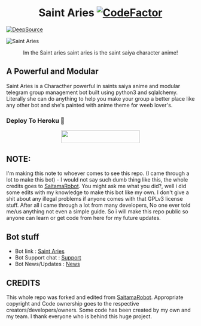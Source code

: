 <center>
  <h1> 
    Saint Aries <a href="https://www.codefactor.io/repository/github/idzero23/saintaries"><img src="https://www.codefactor.io/repository/github/idzero23/saintaries/badge?s=745e055fa302e5a4447c78cc7209bfcac5798841" alt="CodeFactor" /></a>
  </h1>
</center>

[![DeepSource](https://static.deepsource.io/deepsource-badge-light.svg)](https://deepsource.io/gh/idzero23/SaintAries/?ref=repository-badge)

![Saint Aries](https://telegra.ph/file/1535401e82bc8b4fbfa41.jpg)



<p>
  <center>
   Im the Saint aries saint aries is the saint saiya character anime!
  </center>
</p>



## A Powerful and Modular

Saint Aries is a Characther powerful in saints saiya anime and modular telegram group management bot built using python3 and sqlalchemy. Literally she can do anything to help you make your group a better place like any other bot and she's painted with anime theme for weeb lover's.

### Deploy To Heroku 📡</h4>

<p align="center"><a href="https://heroku.com/deploy?template=https://github.com/idzero23/SaintAries"> <img src="https://img.shields.io/badge/Deploy%20To%20Heroku-blueviolet?style=for-the-badge&logo=heroku" width="210" height="34.45"/></a></p>

## NOTE:

  I'm making this note to whoever comes to see this repo. (I came through a lot to make this bot) - I would not say such dumb thing like this, the whole credits goes to [SaitamaRobot](https://github.com/AnimeKaizoku/SaitamaRobot). You might ask me what you did?, well i did some edits with my knowledge to make this bot like my own. I don't give a shit about any illegal problems if anyone comes with that GPLv3 license stuff. After all i came through a lot from many developers, No one ever told me/us anything not even a simple guide. So i will make this repo public so anyone can learn or get code from here for my future updates.
## Bot stuff

* Bot link : [Saint Aries](https://t.me/idzeroid_bot)
* Bot Support chat : [Support](https://t.me/IDZEROIDSUPPORT)
* Bot News/Updates : [News](https://t.me/IDZEROID)

## CREDITS

This whole repo was forked and edited from [SaitamaRobot](https://github.com/AnimeKaizoku/SaitamaRobot). 
Appropriate copyright and Code ownership goes to the respective creators/developers/owners.
Some code has been created by my own and my team.
I thank everyone who is behind this huge project. 
